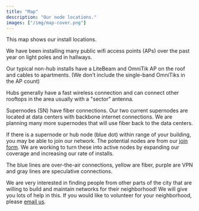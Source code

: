 ```yaml
---
title: "Map"
description: "Our node locations."
images: ["/img/map-cover.png"]
---
```


This map shows our install locations. 

We have been installing many public wifi access points (APs) over the past year on light poles and in hallways. 

Our typical non-hub installs have a LiteBeam and OmniTik AP on the roof and cables to apartments. (We don't include the single-band OmniTiks in the AP count)

Hubs generally have a fast wireless connection and can connect other rooftops in the area usually with a "sector" antenna. 

Supernodes (SN) have fiber connections. Our two current supernodes are located at data centers with backbone internet connections. We are planning many more supernodes that will use fiber back to the data centers.

If there is a supernode or hub node (blue dot) within range of your building, you may be able to join our network. The potential nodes are from our [join form](/join). We are working to turn these into active nodes by expanding our coverage and increasing our rate of installs.

The blue lines are over-the-air connections, yellow are fiber, purple are VPN and gray lines are speculative connections.

We are very interested in finding people from other parts of the city that are willing to build and maintain networks for their neighborhood! We will give you lots of help in this. If you would like to volunteer for your neighborhood, please [email us](mailto:contact@nycmesh.net).
